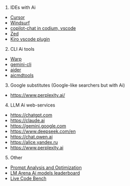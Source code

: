 1. IDEs with Ai
* [Cursor](https://www.cursor.com/)
* [Windsurf](https://windsurf.com/download/editor?os=linux)
* [copilot-chat in codium, vscode](https://marketplace.visualstudio.com/items?itemName=GitHub.copilot-chat)
* [Zed](https://zed.dev/)
* [Kiro vscode plugin](https://kiro.dev/blog/introducing-kiro/)


2. CLI Ai tools
* [Warp](https://www.warp.dev/download)
* [gemini-cli](https://github.com/google-gemini/gemini-cli)
* [aider](https://aider.chat)
* [aicmdtools](https://github.com/Piotr1215/aicmdtools)


3. Google substitutes (Google-like searchers but with Ai)
* https://www.perplexity.ai/


4. LLM Ai web-services
* https://chatgpt.com
* https://claude.ai
* https://gemini.google.com
* https://www.deepseek.com/en
* https://chat.qwen.ai
* https://alice.yandex.ru
* https://www.perplexity.ai


5. Other
* [Prompt Analysis and Optimization](https://promptessor.com/prompt/new)
* [LM Arena Ai models leaderboard](https://lmarena.ai/leaderboard)
* [Live Code Bench](https://livecodebench.github.io/index.html)
